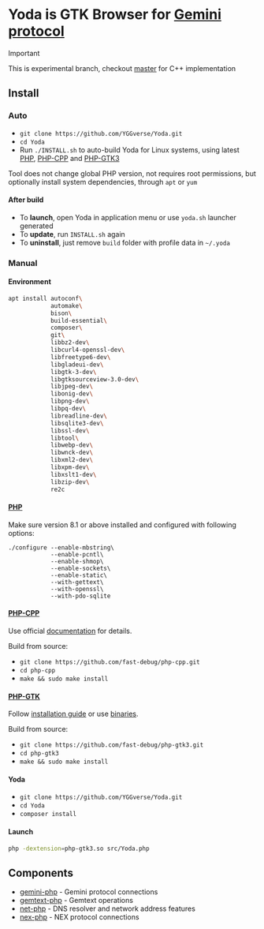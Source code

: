 # Yoda is GTK Browser for [Gemini protocol](https://geminiprotocol.net)

> [!IMPORTANT]
> This is experimental branch, checkout [master](https://github.com/YGGverse/Yoda/tree/master) for C++ implementation
>

## Install

### Auto

* `git clone https://github.com/YGGverse/Yoda.git`
* `cd Yoda`
* Run `./INSTALL.sh` to auto-build Yoda for Linux systems, using latest [PHP](https://github.com/php/php-src), [PHP-CPP](https://github.com/fast-debug/PHP-CPP) and [PHP-GTK3](https://github.com/scorninpc/php-gtk3)

Tool does not change global PHP version, not requires root permissions, but optionally install system dependencies, through `apt` or `yum`

#### After build

* To **launch**, open Yoda in application menu or use `yoda.sh` launcher generated
* To **update**, run `INSTALL.sh` again
* To **uninstall**, just remove `build` folder with profile data in `~/.yoda`

### Manual

#### Environment

``` bash
apt install autoconf\
            automake\
            bison\
            build-essential\
            composer\
            git\
            libbz2-dev\
            libcurl4-openssl-dev\
            libfreetype6-dev\
            libgladeui-dev\
            libgtk-3-dev\
            libgtksourceview-3.0-dev\
            libjpeg-dev\
            libonig-dev\
            libpng-dev\
            libpq-dev\
            libreadline-dev\
            libsqlite3-dev\
            libssl-dev\
            libtool\
            libwebp-dev\
            libwnck-dev\
            libxml2-dev\
            libxpm-dev\
            libxslt1-dev\
            libzip-dev\
            re2c
```

#### [PHP](https://github.com/php/php-src)

Make sure version 8.1 or above installed and configured with following options:

```
./configure --enable-mbstring\
            --enable-pcntl\
            --enable-shmop\
            --enable-sockets\
            --enable-static\
            --with-gettext\
            --with-openssl\
            --with-pdo-sqlite
```

#### [PHP-CPP](https://github.com/fast-debug/PHP-CPP)

Use official [documentation](https://www.php-cpp.com/documentation) for details.

Build from source:

* `git clone https://github.com/fast-debug/php-cpp.git`
* `cd php-cpp`
* `make && sudo make install`

#### [PHP-GTK](https://github.com/scorninpc/php-gtk3)

Follow [installation guide](https://github.com/scorninpc/php-gtk3#acknowledgements) or use [binaries](https://github.com/scorninpc/php-gtk3/releases).

Build from source:

* `git clone https://github.com/fast-debug/php-gtk3.git`
* `cd php-gtk3`
* `make && sudo make install`

#### Yoda

* `git clone https://github.com/YGGverse/Yoda.git`
* `cd Yoda`
* `composer install`

#### Launch

``` bash
php -dextension=php-gtk3.so src/Yoda.php
```

## Components

* [gemini-php](https://github.com/YGGverse/gemini-php) - Gemini protocol connections
* [gemtext-php](https://github.com/YGGverse/gemtext-php) - Gemtext operations
* [net-php](https://github.com/YGGverse/net-php) - DNS resolver and network address features
* [nex-php](https://github.com/YGGverse/nex-php) - NEX protocol connections